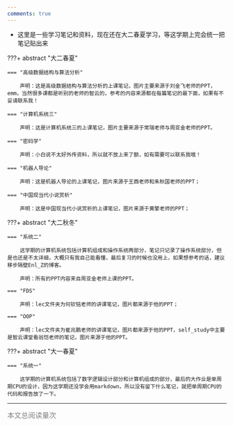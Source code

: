```yaml
---
comments: true
---
```

- 这里是一些学习笔记和资料，现在还在大二春夏学习，等这学期上完会统一把笔记贴出来

???+ abstract "大二春夏"

    === "高级数据结构与算法分析"

        声明：这是高级数据结构与算法分析的上课笔记，图片主要来源于刘金飞老师的PPT，emm，当然很多课都是听别的老师的智云的，参考的内容来源都在每篇笔记的最下面，如果有不妥请联系我！

    === "计算机系统三"

        声明：这是计算机系统三的上课笔记，图片主要来源于常瑞老师与周亚金老师的PPT。

    === "密码学"

        声明：小白说不太好外传资料，所以就不放上来了额，如有需要可以联系我哦！

    === "机器人导论"

        声明：这是机器人导论的上课笔记，图片来源于王酉老师和朱秋国老师的PPT；

    === "中国现当代小说赏析"

        声明：这是中国现当代小说赏析的上课笔记，图片来源于黄擎老师的PPT；

???+ abstract "大二秋冬"

    === "系统二"

        这学期的计算机系统包括计算机组成和操作系统两部分，笔记只记录了操作系统部分，但是也还是不太详细，大概只有我自己能看懂，最后复习的时候也没用上，如果想参考的话，建议移步隔壁Enl_Z的博客。

        声明：所有的PPT内容来自周亚金老师上课的PPT。

    === "FDS"

        声明：lec文件夹为何钦铭老师的讲课笔记，图片都来源于他的PPT；

    === "OOP"

        声明：lec文件夹为崔兆鹏老师的讲课笔记，图片都来源于他的PPT，self_study中主要是智云课堂看翁恺老师的笔记，图片来源于他的PPT。

???+ abstract "大一春夏"

    === "系统一"

        这学期的计算机系统包括了数字逻辑设计部分和计算机组成的部分，最后的大作业是单周期CPU的设计，因为这学期还没学会用markdown，所以没有留下什么笔记，就把单周期CPU的代码和报告放了一下。

<hr>
<span id="busuanzi_container_page_pv"><font size="3" color="grey">本文总阅读量<span id="busuanzi_value_page_pv"></span>次</font></span>
<br/>